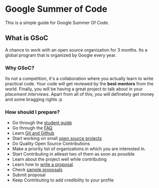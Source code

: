 # Google Summer of Code 

This is a simple guide for Google Summer Of Code. 


## What is GSoC

A chance to work with an open source organization for 3 months. Its a global program that is organized by Google every year.
    
   ### Why GSoC?
   Its not a competition, it's a collaboration where you actually learn to write practical code. 
   Your code will get reviewed by the **best mentors** from the world. Finally, you will be  having a great project to talk about in your *placement interviews*. Apart from all of this, you will definetely get money and some bragging rights :p

   ### How should I prepare?
- Go through the [student guide](https://google.github.io/gsocguides/student/) 
- Go through the [FAQ](https://developers.google.com/open-source/gsoc/faq)
- Learn [Git and Github](https://youtu.be/SWYqp7iY_Tc)
- Start working on small [open source projects ](https://github.com/MunGell/awesome-for-beginners)
- Do Quality Open Source Contributions 
- Make a priority list of organizations in which you are interested in.
- Start Contributing in atleast two of them as soon as possible
- Learn about the project well while contributing
- Learn how to [write a proposal](https://www.quora.com/How-to-write-a-good-GSoC-proposal). 
- Check [sample proposals](https://github.com/saketkc/fos-proposals)
- Submit proposal
- Keep Contributing to add credibility to your profile

